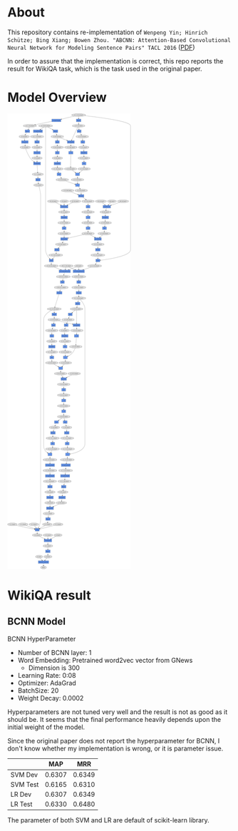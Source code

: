 # About
This repository contains re-implementation of `Wenpeng Yin; Hinrich Schütze; Bing Xiang; Bowen Zhou. "ABCNN: Attention-Based Convolutional Neural Network for Modeling Sentence Pairs" TACL 2016` ([PDF](http://aclweb.org/anthology/Q/Q16/Q16-1019.pdf))

In order to assure that the implementation is correct, this repo reports the result for WikiQA task, which is the task used in the original paper.

# Model Overview
![](./image/abcnn.png)

# WikiQA result
## BCNN Model
BCNN HyperParameter
- Number of BCNN layer: 1
- Word Embedding: Pretrained word2vec vector from GNews
    - Dimension is 300
- Learning Rate: 0:08
- Optimizer: AdaGrad
- BatchSize: 20
- Weight Decay: 0.0002

Hyperparameters are not tuned very well and the result is not as good as it should be.
It seems that the final performance heavily depends upon the initial weight of the model.

Since the original paper does not report the hyperparameter for BCNN, I don't know whether my implementation is wrong, or it is parameter issue.


|          | MAP    | MRR    |
|----------|--------|--------|
| SVM Dev  | 0.6307 | 0.6349 |
| SVM Test | 0.6165 | 0.6310 |
| LR Dev   | 0.6307 | 0.6349 |
| LR Test  | 0.6330 | 0.6480 |

The parameter of both SVM and LR are default of scikit-learn library.
